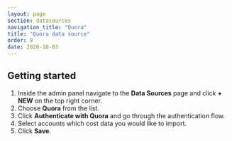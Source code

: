 ```yaml
---
layout: page
section: datasources
navigation_title: "Quora"
title: "Quora data source"
order: 9
date: 2020-10-03
---
```


## Getting started

1. Inside the admin panel navigate to the **Data Sources** page and click **+ NEW** on the top right corner.
2. Choose **Quora** from the list.
3. Click **Authenticate with Quora** and go through the authentication flow.
4. Select accounts which cost data you would like to import.
5. Click **Save**.
